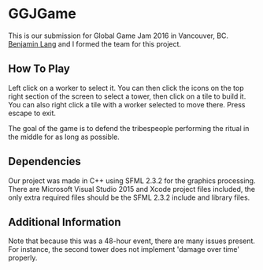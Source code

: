 # GGJGame
This is our submission for Global Game Jam 2016 in Vancouver, BC. [Benjamin Lang](https://github.com/BenjaminLang) and I formed the team for this project.

## How To Play
Left click on a worker to select it. You can then click the icons on the top right section of the screen to select a tower, then click on a tile to build it. You can also right click a tile with a worker selected to move there. Press escape to exit.

The goal of the game is to defend the tribespeople performing the ritual in the middle for as long as possible.

## Dependencies
Our project was made in C++ using SFML 2.3.2 for the graphics processing. There are Microsoft Visual Studio 2015 and Xcode project files included, the only extra required files should be the SFML 2.3.2 include and library files.

## Additional Information
Note that because this was a 48-hour event, there are many issues present. For instance, the second tower does not implement 'damage over time' properly.